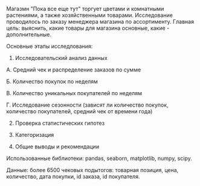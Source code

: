 Магазмн "Пока все еще тут" торгует цветами и комнатными растениями, а также хозяйственными товарами. Исследование проводилось по заказу менеджера магазина по ассортименту. Главная цель: выяснить, какие товары для магазина основные, какие - дополнительные.

Основные этапы исследлования:

1. Исследовательский анализ данных

  А. Средний чек и распределение заказов по сумме
  
  Б. Количество покупок по неделям
  
  В. Количество уникальных покупателей по неделям
  
  Г. Исследование сезонности (зависят ли количество покупок, количество покупателей, средний чек от времени года)

2. Проверка статистических гипотез

3. Категоризация

4. Общие выводы и рекомендации

Использованные библиотеки: pandas, seaborn, matplotlib, numpy, scipy.

Данные: более 6500 чековых подытогов: товарная позиция, цена, количество, дата покупки, id заказа, id покупателя.
